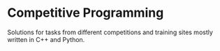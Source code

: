 # Competitive Programming
Solutions for tasks from different competitions and training sites mostly written in C++ and Python.

